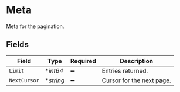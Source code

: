 # Meta

Meta for the pagination.


## Fields

| Field                     | Type                      | Required                  | Description               |
| ------------------------- | ------------------------- | ------------------------- | ------------------------- |
| `Limit`                   | **int64*                  | :heavy_minus_sign:        | Entries returned.         |
| `NextCursor`              | **string*                 | :heavy_minus_sign:        | Cursor for the next page. |